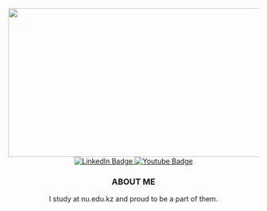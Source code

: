 <div align="center">
    <div align="center">
        <img src="https://c.tenor.com/ZlCPmBWx9pwAAAAd/anime-girl-space.gif" width="600" height="300" />
    </div>
    <div id="badges">
        <a href="https://www.linkedin.com/in/abulkhaiyr-talapov-14bb36237/" target="_blank">
            <img src="https://img.shields.io/badge/LinkedIn-blue?style=for-the-badge&logo=linkedin&logoColor=white"
                alt="LinkedIn Badge" />
        </a>
        <a href="https://github.com/abzh423" target="_blank">
            <img src="https://img.shields.io/badge/Github-black?style=for-the-badge&logo=github&logoColor=white"
                alt="Youtube Badge" />
        </a>
    </div>
    <h3>ABOUT ME</h3>
    <p>I study at nu.edu.kz and proud to be a part of them.</p>
</div>
